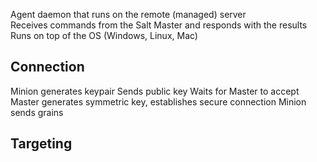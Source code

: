 Agent daemon that runs on the remote (managed) server  
Receives commands from the Salt Master and responds with the results  
Runs on top of the OS (Windows, Linux, Mac)  

## Connection
Minion generates keypair
Sends public key
Waits for Master to accept
Master generates symmetric key, establishes secure connection
Minion sends grains

## Targeting
